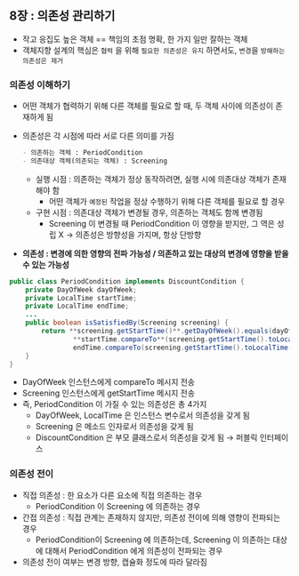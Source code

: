 ## 8장 : 의존성 관리하기

- 작고 응집도 높은 객체 == 책임의 초점 명확, 한 가지 일만 잘하는 객체
- 객체지향 설계의 핵심은 `협력` 을 위해 `필요한 의존성은 유지` 하면서도, `변경`을 `방해하는 의존성은 제거`

### 의존성 이해하기

- 어떤 객체가 협력하기 위해 다른 객체를 필요로 할 때, 두 객체 사이에 의존성이 존재하게 됨
- 의존성은 각 시점에 따라 서로 다른 의미를 가짐
    
    ```markdown
    - 의존하는 객체 : PeriodCondition
    - 의존대상 객체(의존되는 객체) : Screening
    ```
    
    - 실행 시점 : 의존하는 객체가 정상 동작하려면, 실행 시에 의존대상 객체가 존재해야 함
        - 어떤 객체가 `예정된` 작업을 정상 수행하기 위해 다른 객체를 필요로 할 경우
    - 구현 시점 : 의존대상 객체가 변경될 경우, 의존하는 객체도 함께 변경됨
        - Screening 이 변경될 때 PeriodCondition 이 영향을 받지만, 그 역은 성립 X 
        → 의존성은 방향성을 가지며, 항상 단방향
- **의존성 : 변경에 의한 영향의 전파 가능성 / 의존하고 있는 대상의 변경에 영향을 받을 수 있는 가능성**

```java
public class PeriodCondition implements DiscountCondition {
    private DayOfWeek dayOfWeek;
    private LocalTime startTime;
    private LocalTime endTime;
    ... 
    public boolean isSatisfiedBy(Screening screening) {
        return **screening.getStartTime()**.getDayOfWeek().equals(dayOfWeek) &&
                **startTime.compareTo**(screening.getStartTime().toLocalTime()) <= 0&&
                endTime.compareTo(screening.getStartTime().toLocalTime()) >= 0;
    }
}
```

- DayOfWeek 인스턴스에게 compareTo 메시지 전송
- Screening 인스턴스에게 getStartTime 메시지 전송
- 즉, PeriodCondition 이 가질 수 있는 의존성은 총 4가지
    - DayOfWeek, LocalTime 은 인스턴스 변수로서 의존성을 갖게 됨
    - Screening 은 메소드 인자로서 의존성을 갖게 됨
    - DiscountCondition 은 부모 클래스로서 의존성을 갖게 됨 → 퍼블릭 인터페이스

### 의존성 전이

- 직접 의존성 : 한 요소가 다른 요소에 직접 의존하는 경우
    - PeriodCondition 이 Screening 에 의존하는 경우
- 간접 의존성 : 직접 관계는 존재하지 않지만, 의존성 전이에 의해 영향이 전파되는 경우
    - PeriodCondition이 Screening 에 의존하는데, Screening 이 의존하는 대상에 대해서 PeriodCondition 에게 의존성이 전파되는 경우
- 의존성 전이 여부는 변경 방향, 캡슐화 정도에 따라 달라짐
